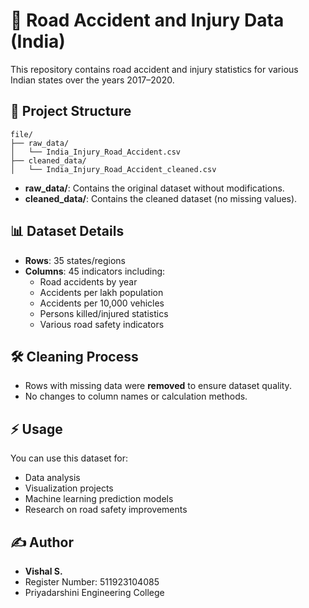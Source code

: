 
# 📂 Road Accident and Injury Data (India)

This repository contains road accident and injury statistics for various Indian states over the years 2017–2020.

## 📁 Project Structure

```
file/
├── raw_data/
│   └── India_Injury_Road_Accident.csv
├── cleaned_data/
│   └── India_Injury_Road_Accident_cleaned.csv
```

- **raw_data/**: Contains the original dataset without modifications.
- **cleaned_data/**: Contains the cleaned dataset (no missing values).

## 📊 Dataset Details
- **Rows**: 35 states/regions
- **Columns**: 45 indicators including:
  - Road accidents by year
  - Accidents per lakh population
  - Accidents per 10,000 vehicles
  - Persons killed/injured statistics
  - Various road safety indicators

## 🛠 Cleaning Process
- Rows with missing data were **removed** to ensure dataset quality.
- No changes to column names or calculation methods.

## ⚡ Usage
You can use this dataset for:
- Data analysis
- Visualization projects
- Machine learning prediction models
- Research on road safety improvements

## ✍️ Author
- **Vishal S.**
- Register Number: 511923104085
- Priyadarshini Engineering College
